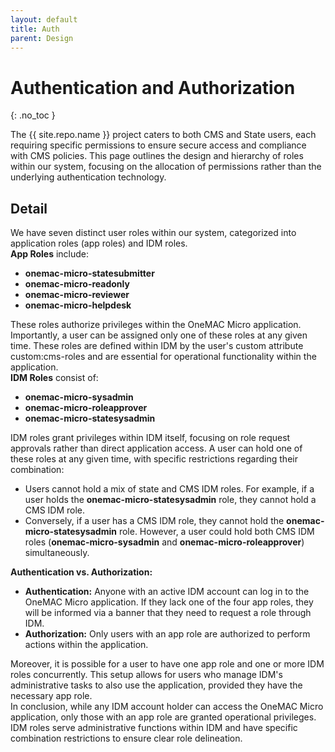```yaml
---
layout: default
title: Auth
parent: Design
---
```


# Authentication and Authorization
{: .no_toc }


The {{ site.repo.name }} project caters to both CMS and State users, each requiring specific permissions to ensure secure access and compliance with CMS policies. This page outlines the design and hierarchy of roles within our system, focusing on the allocation of permissions rather than the underlying authentication technology.


## Detail

We have seven distinct user roles within our system, categorized into application roles (app roles) and IDM roles.\
**App Roles** include:

-   **onemac-micro-statesubmitter**
-   **onemac-micro-readonly**
-   **onemac-micro-reviewer**
-   **onemac-micro-helpdesk**

These roles authorize privileges within the OneMAC Micro application. Importantly, a user can be assigned only one of these roles at any given time. These roles are defined within IDM by the user's custom attribute custom:cms-roles and are essential for operational functionality within the application.\
**IDM Roles** consist of:

-   **onemac-micro-sysadmin**
-   **onemac-micro-roleapprover**
-   **onemac-micro-statesysadmin**

IDM roles grant privileges within IDM itself, focusing on role request approvals rather than direct application access. A user can hold one of these roles at any given time, with specific restrictions regarding their combination:

-   Users cannot hold a mix of state and CMS IDM roles. For example, if a user holds the **onemac-micro-statesysadmin** role, they cannot hold a CMS IDM role.
-   Conversely, if a user has a CMS IDM role, they cannot hold the **onemac-micro-statesysadmin** role. However, a user could hold both CMS IDM roles (**onemac-micro-sysadmin** and **onemac-micro-roleapprover**) simultaneously.

**Authentication vs. Authorization:**

-   **Authentication:** Anyone with an active IDM account can log in to the OneMAC Micro application. If they lack one of the four app roles, they will be informed via a banner that they need to request a role through IDM.
-   **Authorization:** Only users with an app role are authorized to perform actions within the application.

Moreover, it is possible for a user to have one app role and one or more IDM roles concurrently. This setup allows for users who manage IDM's administrative tasks to also use the application, provided they have the necessary app role.\
In conclusion, while any IDM account holder can access the OneMAC Micro application, only those with an app role are granted operational privileges. IDM roles serve administrative functions within IDM and have specific combination restrictions to ensure clear role delineation.
